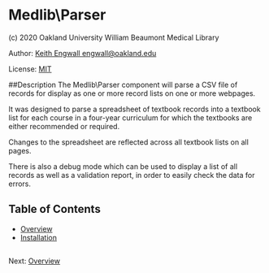 





# Medlib\Parser
(c) 2020 Oakland University William Beaumont Medical Library

Author: [Keith Engwall <engwall@oakland.edu>](mailto:engwall@oakland.edu)

License: [MIT](https://opensource.org/licenses/MIT)

##Description
The Medlib\Parser component will parse a CSV file 
of records for display as one or more record lists 
on one or more webpages.

It was designed to parse a spreadsheet of textbook records
into a textbook list for each course in a four-year curriculum
for which the textbooks are either recommended or required.

Changes to the spreadsheet are reflected across
all textbook lists on all pages.

There is also a debug mode which can be used to display
a list of all records as well as a validation report, in
order to easily check the data for errors.

## Table of Contents
* [Overview](doc/Overview.md)
* [Installation](doc/Installation.md)




##

Next: [Overview](doc/Overview.md)
